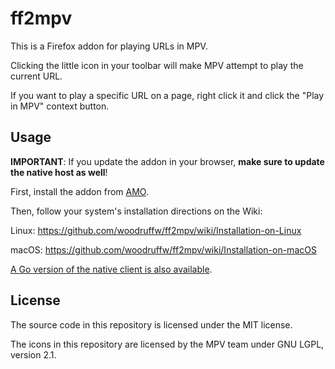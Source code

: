 ff2mpv
======

This is a Firefox addon for playing URLs in MPV.

Clicking the little icon in your toolbar will make MPV attempt to play the current URL.

If you want to play a specific URL on a page, right click it and click the "Play in MPV"
context button.

## Usage

**IMPORTANT**: If you update the addon in your browser, **make sure to update the native host as
well**!

First, install the addon from [AMO](https://addons.mozilla.org/en-US/firefox/addon/ff2mpv/).

Then, follow your system's installation directions on the Wiki:

Linux: https://github.com/woodruffw/ff2mpv/wiki/Installation-on-Linux

macOS: https://github.com/woodruffw/ff2mpv/wiki/Installation-on-macOS

[A Go version of the native client is also available](https://git.clsr.net/util/ff2mpv-go/).

## License

The source code in this repository is licensed under the MIT license.

The icons in this repository are licensed by the MPV team under GNU LGPL, version 2.1.
